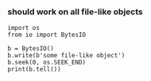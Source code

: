
### should work on all file-like objects    

    import os
    from io import BytesIO

    b = BytesIO()
    b.write(b'some file-like object')
    b.seek(0, os.SEEK_END)
    print(b.tell())
